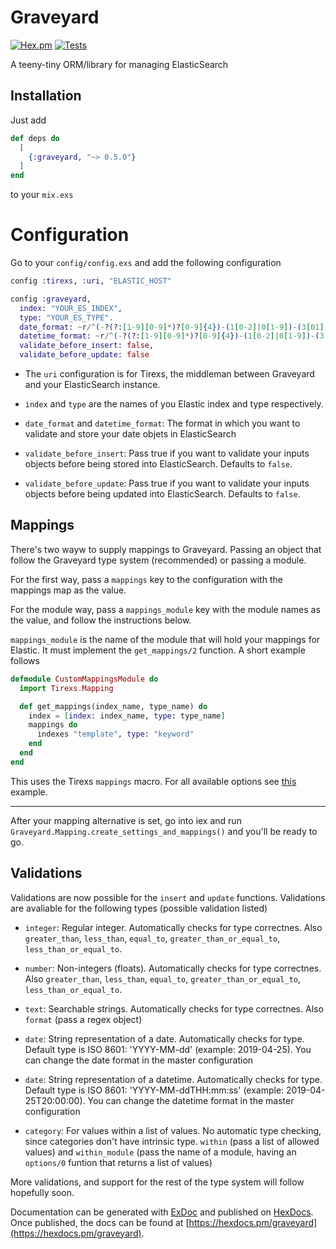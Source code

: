 # Graveyard

[![Hex.pm](https://img.shields.io/badge/hex-0.6.0-blue.svg)](https://hex.pm/packages/graveyard) [![Tests](https://img.shields.io/badge/test-47%20passed%2C%200%20failed-green.svg)](https://github.com/sebastialonso/graveyard/tree/master/test)

A teeny-tiny ORM/library for managing ElasticSearch

## Installation

Just add

```elixir
def deps do
  [
    {:graveyard, "~> 0.5.0"}
  ]
end
```

to your `mix.exs`

# Configuration

Go to your `config/config.exs` and add the following configuration

~~~elixir
config :tirexs, :uri, "ELASTIC_HOST"

config :graveyard,
  index: "YOUR_ES_INDEX",
  type: "YOUR_ES_TYPE".
  date_format: ~r/^(-?(?:[1-9][0-9]*)?[0-9]{4})-(1[0-2]|0[1-9])-(3[01]|0[1-9]|[12][0-9])$/,
  datetime_format: ~r/^(-?(?:[1-9][0-9]*)?[0-9]{4})-(1[0-2]|0[1-9])-(3[01]|0[1-9]|[12][0-9])T(2[0-3]|[01][0-9]):([0-5][0-9]):([0-5][0-9])(\\.[0-9]+)?(Z)?$/,
  validate_before_insert: false,
  validate_before_update: false

~~~

* The `uri` configuration is for Tirexs, the middleman between Graveyard and your ElasticSearch instance.

* `index` and `type` are the names of you Elastic index and type respectively.

* `date_format` and `datetime_format`: The format in which you want to validate and store your date objets in ElasticSearch

* `validate_before_insert`: Pass true if you want to validate your inputs objects before being stored into ElasticSearch. Defaults to `false`.

* `validate_before_update`: Pass true if you want to validate your inputs objects before being updated into ElasticSearch. Defaults to `false`.

## Mappings

There's two wayw to supply mappings to Graveyard. Passing an object that follow the Graveyard type system (recommended) or passing a module.

For the first way, pass a `mappings` key to the configuration with the mappings map as the value.

For the module way, pass a `mappings_module` key with the module names as the value, and follow the instructions below. 

`mappings_module` is the name of the module that will hold your mappings for Elastic. It must implement the `get_mappings/2` function. A short example follows


~~~elixir
defmodule CustomMappingsModule do
  import Tirexs.Mapping

  def get_mappings(index_name, type_name) do
    index = [index: index_name, type: type_name]
    mappings do
      indexes "template", type: "keyword"
    end
  end
end
~~~

This uses the Tirexs `mappings` macro. For all available options see [this](https://github.com/Zatvobor/tirexs/blob/master/examples/mapping_with_settings.exs) example.

----

After your mapping alternative is set, go into iex and run `Graveyard.Mapping.create_settings_and_mappings()` and you'll be ready to go.


## Validations

Validations are now possible for the `insert` and `update` functions.
Validations are avaliable for the following types (possible validation listed)

* `integer`: Regular integer. Automatically checks for type correctnes. Also `greater_than`, `less_than`, `equal_to`, `greater_than_or_equal_to`, `less_than_or_equal_to`.

* `number`: Non-integers (floats). Automatically checks for type correctnes. Also `greater_than`, `less_than`, `equal_to`, `greater_than_or_equal_to`, `less_than_or_equal_to`.

* `text`: Searchable strings. Automatically checks for type correctnes. Also `format` (pass a regex object)

* `date`: String representation of a date. Automatically checks for type. Default type is ISO 8601: 'YYYY-MM-dd' (example: 2019-04-25). You can change the date format in the master configuration

* `date`: String representation of a datetime. Automatically checks for type. Default type is ISO 8601: 'YYYY-MM-ddTHH:mm:ss' (example: 2019-04-25T20:00:00). You can change the datetime format in the master configuration

* `category`: For values within a list of values. No automatic type checking, since categories don't have intrinsic type. `within` (pass a list of allowed values) and `within_module` (pass the name of a module, having an `options/0` funtion that returns a list of values)

More validations, and support for the rest of the type system will follow hopefully soon.

Documentation can be generated with [ExDoc](https://github.com/elixir-lang/ex_doc)
and published on [HexDocs](https://hexdocs.pm). Once published, the docs can
be found at [https://hexdocs.pm/graveyard](https://hexdocs.pm/graveyard).

